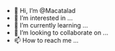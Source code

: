 - 👋 Hi, I’m @Macatalad
- 👀 I’m interested in ...
- 🌱 I’m currently learning ...
- 💞️ I’m looking to collaborate on ...
- 📫 How to reach me ...

<!---
Macatalad/Macatalad is a ✨ special ✨ repository because its `README.md` (this file) appears on your GitHub profile.
You can click the Preview link to take a look at your changes.
--->
